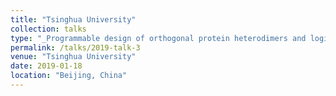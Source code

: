 ```yaml
---
title: "Tsinghua University"
collection: talks
type: "_Programmable design of orthogonal protein heterodimers and logic gates_"
permalink: /talks/2019-talk-3
venue: "Tsinghua University"
date: 2019-01-18
location: "Beijing, China"
---
```

